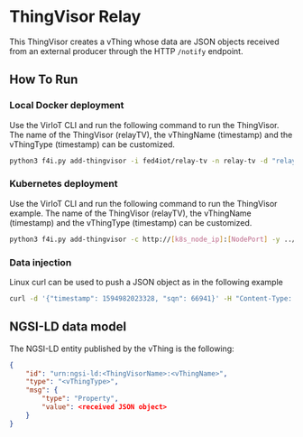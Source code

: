 # ThingVisor Relay

This ThingVisor creates a vThing whose data are JSON objects received from an external producer through the HTTP `/notify` endpoint.

## How To Run

### Local Docker deployment

Use the VirIoT CLI and run the following command to run the ThingVisor. The name of the ThingVisor (relayTV), the vThingName (timestamp) and the vThingType (timestamp) can be customized.

```bash
python3 f4i.py add-thingvisor -i fed4iot/relay-tv -n relay-tv -d "relay thingvisor in japan" -p "{'vThingName':'timestamp','vThingType':'timestamp'}"
```

### Kubernetes deployment

Use the VirIoT CLI and run the following command to run the ThingVisor example.  The name of the ThingVisor (relayTV), the vThingName (timestamp) and the vThingType (timestamp) can be customized.

```bash
python3 f4i.py add-thingvisor -c http://[k8s_node_ip]:[NodePort] -y ../yaml/thingVisor-relay-stream.yaml -n relay-tv -d "relay thingvisor with stream" -p "{'vThingName':'timestamp','vThingType':'timestamp'}"
```

### Data injection
Linux curl can be used to push a JSON object as in the following example

```bash
curl -d '{"timestamp": 1594982023328, "sqn": 66941}' -H "Content-Type: application/json" -X POST http://<ThingVisorIP:ThingVisorPort>/notify
```

## NGSI-LD data model
 
The NGSI-LD entity published by the vThing is the following:

```json
{
    "id": "urn:ngsi-ld:<ThingVisorName>:<vThingName>",
    "type": "<vThingType>",
    "msg": {
        "type": "Property",
        "value": <received JSON object>
    }
}
```

